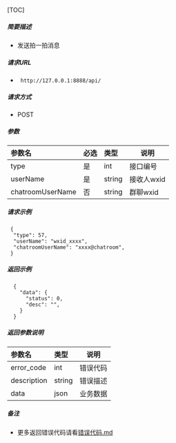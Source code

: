 


[TOC]
    
##### 简要描述

- 发送拍一拍消息

##### 请求URL
- ` http://127.0.0.1:8888/api/`
  
##### 请求方式
- POST 

##### 参数

| 参数名              | 必选 | 类型     | 说明      |   
|:-----------------|:---|:-------|---------|   
| type             | 是  | int    | 接口编号    |   
| userName         | 是  | string | 接收人wxid |   
| chatroomUserName | 否  | string | 群聊wxid  |   

##### 请求示例

```
 {
  "type": 57,
  "userName": "wxid_xxxx",
  "chatroomUserName": "xxxx@chatroom",
 } 
```

##### 返回示例 

``` 
  {
    "data": {
      "status": 0,
      "desc": "",
    }
  }
```

##### 返回参数说明 

| 参数名         | 类型     | 说明   |   
|:------------|:-------|------|   
| error_code  | int    | 错误代码 |   
| description | string | 错误描述 |   
| data        | json   | 业务数据 |   

##### 备注 

- 更多返回错误代码请看[错误代码.md](../错误代码.md)





